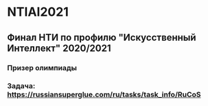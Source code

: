# NTIAI2021
## Финал НТИ по профилю "Искусственный Интеллект" 2020/2021 
### Призер олимпиады
### Задача: https://russiansuperglue.com/ru/tasks/task_info/RuCoS

